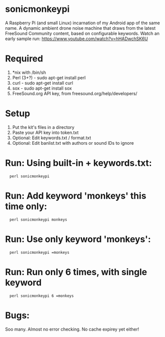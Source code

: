 # sonicmonkeypi
A Raspberry Pi (and small Linux) incarnation of my Android app of the same name. A dynamic ambient drone noise machine that draws from the latest FreeSound Community content, based on configurable keywords.
Watch an early sample run: https://www.youtube.com/watch?v=hHADwchSK6U

# Required
1. *nix with /bin/sh
2. Perl (3+?) - sudo apt-get install perl
3. curl       - sudo apt-get install curl 
4. sox        - sudo apt-get install sox
5. FreeSound.org API key, from freesound.org/help/developers/

# Setup
1. Put the kit's files in a directory
2. Paste your API key into token.txt
3. Optional: Edit keywords.txt / format.txt
4. Optional: Edit banlist.txt with authors or sound IDs to ignore

# Run: Using built-in + keywords.txt:
      perl sonicmonkeypi

# Run: Add keyword 'monkeys' this time only:
      perl sonicmonkeypi monkeys

# Run: Use only keyword 'monkeys':
      perl sonicmonkeypi =monkeys
      
# Run: Run only 6 times, with single keyword
      perl sonicmonkeypi 6 =monkeys

# Bugs:
Soo many. Almost no error checking. No cache expirey yet either!
